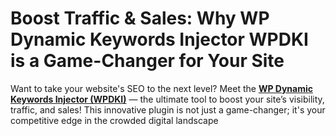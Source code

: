 # Boost Traffic & Sales: Why WP Dynamic Keywords Injector WPDKI  is a Game-Changer for Your Site
Want to take your website's SEO to the next level? Meet the **[WP Dynamic Keywords Injector (WPDKI)](https://wpdki.com/)** — the ultimate tool to boost your site’s visibility, traffic, and sales! This innovative plugin is not just a game-changer; it's your competitive edge in the crowded digital landscape
